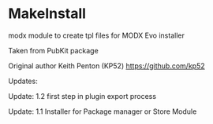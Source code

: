 MakeInstall
===============

modx module to create tpl files for MODX Evo installer

Taken from PubKit package 

Original author Keith Penton (KP52)
https://github.com/kp52

Updates:

Update: 1.2  	first step in plugin export process

Update: 1.1  	Installer for Package manager or Store Module 
